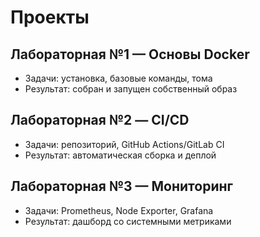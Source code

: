 # Проекты

## Лабораторная №1 — Основы Docker
- Задачи: установка, базовые команды, тома
- Результат: собран и запущен собственный образ

## Лабораторная №2 — CI/CD
- Задачи: репозиторий, GitHub Actions/GitLab CI
- Результат: автоматическая сборка и деплой

## Лабораторная №3 — Мониторинг
- Задачи: Prometheus, Node Exporter, Grafana
- Результат: дашборд со системными метриками